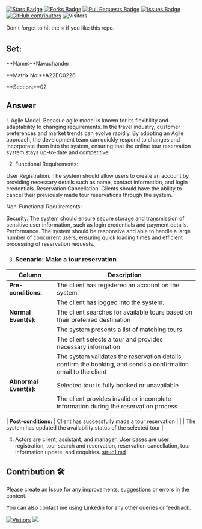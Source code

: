 <a href="https://github.com/drshahizan/learn-php/stargazers"><img src="https://img.shields.io/github/stars/drshahizan/learn-php" alt="Stars Badge"/></a>
<a href="https://github.com/drshahizan/learn-php/network/members"><img src="https://img.shields.io/github/forks/drshahizan/learn-php" alt="Forks Badge"/></a>
<a href="https://github.com/drshahizan/learn-php/pulls"><img src="https://img.shields.io/github/issues-pr/drshahizan/learn-php" alt="Pull Requests Badge"/></a>
<a href="https://github.com/drshahizan/learn-php/issues"><img src="https://img.shields.io/github/issues/drshahizan/learn-php" alt="Issues Badge"/></a>
<a href="https://github.com/drshahizan/learn-php/graphs/contributors"><img alt="GitHub contributors" src="https://img.shields.io/github/contributors/drshahizan/learn-php?color=2b9348"></a>
![Visitors](https://api.visitorbadge.io/api/visitors?path=https%3A%2F%2Fgithub.com%2Fdrshahizan%2Fsoftware-engineering&labelColor=%23d9e3f0&countColor=%23697689&style=flat)

Don't forget to hit the :star: if you like this repo.

## Set:

**Name:**Navachander

**Matrix No:**A22EC0226

**Section:**02

## Answer

!. Agile Model. Becasue agile model is known  for its flexibility and adaptability to changing requirements. In the travel industry, customer preferences and market trends can evolve rapidly. By adopting an Agile approach, the development team can quickly respond to changes and incorporate them into the system, ensuring that the online tour reservation system stays up-to-date and competitive.

2. Functional Requirements:

User Registration. The system should allow users to create an account by providing necessary details such as name, contact information, and login credentials. Reservation Cancellation. Clients should have the ability to cancel their previously made tour reservations through the system.

Non-Functional Requirements:

Security. The system should ensure secure storage and transmission of sensitive user information, such as login credentials and payment details. Performance. The system should be responsive and able to handle a large number of concurrent users, ensuring quick loading times and efficient processing of reservation requests.


3. ### Scenario: Make a tour reservation
| Column | Description |
|-----------------------------|----------------------------------|
| **Pre-conditions:**         | The client has registered an account on the system.  |
|                             | The client has logged into the system. |
| **Normal Event(s):**        | The client searches for available tours based on their preferred destination  |
|                             | The system presents a list of matching tours   |
|                             | The client selects a tour and provides necessary information |
|                             | The system validates the reservation details, confirm the booking, and sends a confirmation email to the client |
| **Abnormal Event(s):**      | Selected tour is fully booked or unavailable  |
|                             | The client provides invalid or incomplete information during the reservation process  |

| **Post-conditions:**        | Client has successfully made a tour reservation |
|                             | The system has updated the availability status of the selected tour  |

4. Actors are client, assistant, and manager. User cases are user registration, tour search and reservation, reservation cancellation, tour information update, and enquiries.
   [struc1.md](https://github.com/drshahizan/software-engineering/files/11877402/struc1.md)




## Contribution 🛠️
Please create an [Issue](https://github.com/drshahizan/learn-php/issues) for any improvements, suggestions or errors in the content.

You can also contact me using [Linkedin](https://www.linkedin.com/in/drshahizan/) for any other queries or feedback.

[![Visitors](https://api.visitorbadge.io/api/visitors?path=https%3A%2F%2Fgithub.com%2Fdrshahizan&labelColor=%23697689&countColor=%23555555&style=plastic)](https://visitorbadge.io/status?path=https%3A%2F%2Fgithub.com%2Fdrshahizan)
![](https://hit.yhype.me/github/profile?user_id=81284918)



